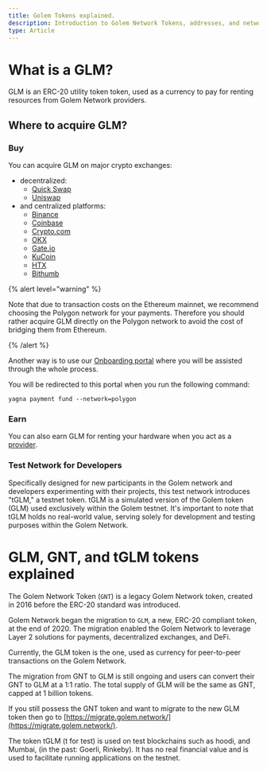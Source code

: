 ```yaml
---
title: Golem Tokens explained.
description: Introduction to Golem Network Tokens, addresses, and networks
type: Article
---
```


# What is a GLM?

GLM is an ERC-20 utility token token, used as a currency to pay for renting resources from Golem Network providers.

## Where to acquire GLM?

### Buy

You can acquire GLM on major crypto exchanges:

- decentralized:
  - [Quick Swap](https://quickswap.exchange/)
  - [Uniswap](https://uniswap.org/)
- and centralized platforms:
  - [Binance](https://www.binance.com/)
  - [Coinbase](https://www.coinbase.com/)
  - [Crypto.com](https://crypto.com/)
  - [OKX](https://www.okx.com/)
  - [Gate.io](https://www.gate.io/)
  - [KuCoin](https://www.kucoin.com/)
  - [HTX](https://www.htx.com/)
  - [Bithumb](https://www.bithumb.com/)

{% alert level="warning" %}

Note that due to transaction costs on the Ethereum mainnet, we recommend choosing the Polygon network for your payments. Therefore you should rather acquire GLM directly on the Polygon network to avoid the cost of bridging them from Ethereum.

{% /alert %}

Another way is to use our [Onboarding portal](https://glm.golem.network) where you will be assisted through the whole process.

You will be redirected to this portal when you run the following command:

```
yagna payment fund --network=polygon
```

### Earn

You can also earn GLM for renting your hardware when you act as a [provider](/docs/providers).

### Test Network for Developers

Specifically designed for new participants in the Golem network and developers experimenting with their projects, this test network introduces "tGLM," a testnet token. tGLM is a simulated version of the Golem token (GLM) used exclusively within the Golem testnet. It's important to note that tGLM holds no real-world value, serving solely for development and testing purposes within the Golem Network.

# GLM, GNT, and tGLM tokens explained

The Golem Network Token (`GNT`) is a legacy Golem Network token, created in 2016 before the ERC-20 standard was introduced.

Golem Network began the migration to `GLM`, a new, ERC-20 compliant token, at the end of 2020. The migration enabled the Golem Network to leverage Layer 2 solutions for payments, decentralized exchanges, and DeFi.

Currently, the GLM token is the one, used as currency for peer-to-peer transactions on the Golem Network.

The migration from GNT to GLM is still ongoing and users can convert their GNT to GLM at a 1:1 ratio. The total supply of GLM will be the same as GNT, capped at 1 billion tokens.

If you still possess the GNT token and want to migrate to the new GLM token then go to [https://migrate.golem.network/](https://migrate.golem.network/).

The token tGLM (t for test) is used on test blockchains such as hoodi, and Mumbai, (in the past: Goerli, Rinkeby). It has no real financial value and is used to facilitate running applications on the testnet.
